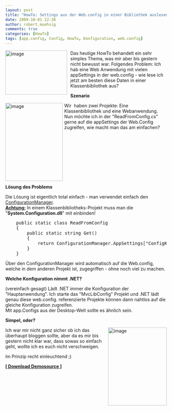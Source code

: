 ```yaml
---
layout: post
title: "HowTo: Settings aus der Web.config in einer Bibliothek auslesen"
date: 2009-10-01 22:38
author: robert.muehsig
comments: true
categories: [HowTo]
tags: [app.config, Config, HowTo, Konfiguration, web.config]
---
```

<p><a href="{{BASE_PATH}}/assets/wp-images/image829.png"><img style="border-right: 0px; border-top: 0px; margin: 0px 10px 0px 0px; border-left: 0px; border-bottom: 0px" height="138" alt="image" src="{{BASE_PATH}}/assets/wp-images/image_thumb13.png" width="193" align="left" border="0"></a> Das heutige HowTo behandelt ein sehr simples Thema, was mir aber bis gestern nicht bewusst war. Folgendes Problem: Ich hab eine Web Anwendung mit vielen appSettings in der web.config - wie lese ich jetzt am besten diese Daten in einer Klassenbibliothek aus?<br></p><!--more--> <p><strong>Szenario</strong></p> <p><a href="{{BASE_PATH}}/assets/wp-images/image830.png"><img style="border-right: 0px; border-top: 0px; margin: 0px 5px 0px 0px; border-left: 0px; border-bottom: 0px" height="244" alt="image" src="{{BASE_PATH}}/assets/wp-images/image_thumb14.png" width="179" align="left" border="0"></a>Wir&nbsp; haben zwei Projekte: Eine Klassenbibliothek und eine Webanwendung. Nun möchte ich in der "ReadFromConfig.cs" gerne auf die appSettings der Web.Config zugreifen, wie macht man das am einfachen?</p> <p>&nbsp;</p> <p>&nbsp;</p> <p>&nbsp;</p> <p>&nbsp;</p> <p>&nbsp;</p> <p><strong>Lösung des Problems</strong></p> <p>Die Lösung ist eigentlich total einfach - man verwendet einfach den <a href="http://code-inside.de/blog/2009/09/23/howto-appsettings-aus-der-config-auslesen/">ConfigurationManager</a>.<br><strong><u>Achtung:</u></strong> In einem Klassenbibliotheks-Projekt muss man die "<strong>System.Configuration.dll</strong>" mit einbinden!</p> <p> <div class="wlWriterSmartContent" id="scid:812469c5-0cb0-4c63-8c15-c81123a09de7:9edb07f0-4702-41fe-abb2-0ba6e46e005a" style="padding-right: 0px; display: inline; padding-left: 0px; float: none; padding-bottom: 0px; margin: 0px; padding-top: 0px"><pre name="code" class="c#">    public static class ReadFromConfig
    {
        public static string Get()
        {
            return ConfigurationManager.AppSettings["ConfigKey"];
        }
    }</pre></div></p>
<p>Über den ConfigurationManager wird automatisch auf die Web.config, welche in dem anderen Projekt ist, zugegriffen - ohne noch viel zu machen.</p>
<p><strong>Welche Konfiguration nimmt .NET?</strong></p>
<p>(vereinfach gesagt) Lädt .NET immer die Konfiguration der "Hauptanwendung". Ich starte das "MvcLibConfig" Projekt und .NET lädt genau diese web.config. referenzierte Projekte können dann nahtlos auf die gleiche Konfiguration zugreifen.<br> Mit app.Configs aus der Desktop-Welt sollte es ähnlich sein.</p>
<p><strong>Simpel, oder?</strong></p>
<p><img style="border-right: 0px; border-top: 0px; margin: 0px 0px 0px 10px; border-left: 0px; border-bottom: 0px" height="244" alt="image" src="{{BASE_PATH}}/assets/wp-images/image_thumb15.png" width="183" align="right" border="0">Ich war mir nicht ganz sicher ob ich das überhaupt bloggen sollte, aber da es mir bis gestern nicht klar war, dass sowas so einfach geht, wollte ich es euch nicht verschweigen.</p>
<p>Im Prinzip recht einleuchtend ;)</p>
<p><strong><a href="http://{{BASE_PATH}}/assets/files/democode/mvclibconfig/mvclibconfig.zip">[ Download Demosource ]</a></strong></p>

